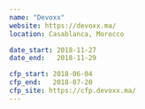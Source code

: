 ```yaml
---
name: "Devoxx"
website: https://devoxx.ma/
location: Casablanca, Morocco

date_start: 2018-11-27
date_end:   2018-11-29

cfp_start: 2018-06-04
cfp_end:   2018-07-20
cfp_site: https://cfp.devoxx.ma/
---
```

